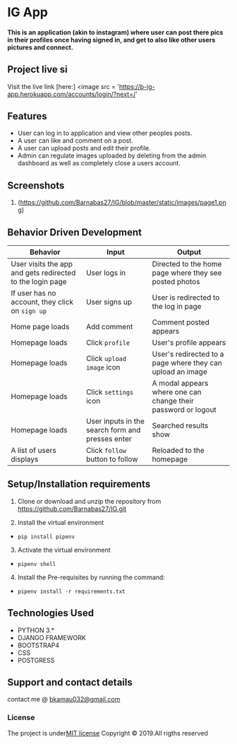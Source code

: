 # IG App

#### This is an application (akin to instagram) where user can post there pics in their profiles once having signed in, and get to also like other users pictures and connect.

## Project live si
 Visit the live link [here:] <image src = 'https://b-ig-app.herokuapp.com/accounts/login/?next=/'

## Features
* User can log in to application and view other peoples posts.
* A user can like and comment on a post.
* A user can upload posts and edit their profile.
* Admin can regulate images uploaded by deleting from the admin dashboard as well as completely close a users account.

## Screenshots
1. (https://github.com/Barnabas27/IG/blob/master/static/images/page1.png)

## Behavior Driven Development
| Behavior            | Input                         | Output                        | 
| ------------------- | ----------------------------- | ----------------------------- |
| User visits the app and gets redirected to the login page  | User logs in | Directed to the home page where they see posted photos | 
If user has no account, they click on `sign up` | User signs up | User is redirected to the log in page |
|  Home page loads | Add comment  | Comment posted appears |
|  Homepage loads | Click `profile` | User's profile appears | 
| Homepage loads | Click `upload image` icon | User's redirected to a page where they can upload an image | 
| Homepage loads | Click `settings` icon | A modal appears where one can change their password or logout | 
| Homepage loads | User inputs in the search form and presses enter | Searched results show |
| A list of users displays | Click `follow` button to follow | Reloaded to the homepage

## Setup/Installation requirements
1. Clone or download and unzip the repository from https://github.com/Barnabas27/IG.git

2. Install the virtual environment
  -   `pip install pipenv`
3. Activate the virtual environment
  - `pipenv shell`
4. Install the Pre-requisites by running the command:
  - `pipenv install -r requirements.txt`

## Technologies Used
* PYTHON 3.*
* DJANGO FRAMEWORK
* BOOTSTRAP4
* CSS
* POSTGRESS

## Support and contact details
contact me @ bkamau032@gmail.com

### License
The project is under[MIT license](/blob/master/LICENSE)
Copyright &copy; 2019.All rigths reserved